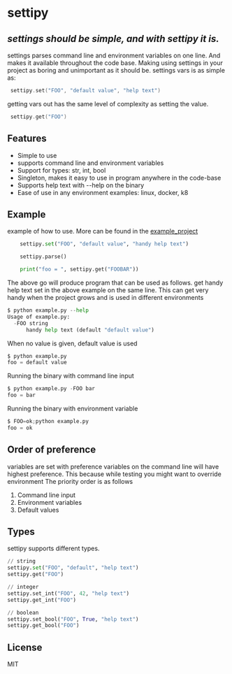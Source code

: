 # settipy
## _settings should be simple, and with settipy it is._

settings parses command line and environment variables on one line.
And makes it available throughout the code base. Making using settings in your project as boring and unimportant as it should be.
settings vars is as simple as:
```go
 settipy.set("FOO", "default value", "help text")
```
getting vars out has the same level of complexity as setting the value.
```go
 settipy.get("FOO")
```


## Features
- Simple to use
- supports command line and environment variables 
- Support for types: str, int, bool
- Singleton, makes it easy to use in program anywhere in the code-base
- Supports help text with --help on the binary
- Ease of use in any environment examples: linux, docker, k8


## Example
example of how to use. More can be found in the [example_project](https://github.com/Attumm/settipy/blob/main/example.py)
```python
    settipy.set("FOO", "default value", "handy help text")

    settipy.parse()

    print("foo = ", settipy.get("FOOBAR"))
```
The above go will produce program that can be used as follows.
get handy help text set in the above example on the same line.
This can get very handy when the project grows and is used in different environments
```python
$ python example.py --help
Usage of example.py:
  -FOO string
      handy help text (default "default value")
```

When no value is given, default value is used
```python
$ python example.py
foo = default value
```

Running the binary with command line input
```python
$ python example.py -FOO bar
foo = bar
```
Running the binary with environment variable
```python
$ FOO=ok;python example.py
foo = ok
```

## Order of preference
variables are set with preference
variables on the command line will have highest preference.
This because while testing you might want to override environment
The priority order is as follows
1. Command line input
2. Environment variables 
3. Default values

## Types
settipy supports different types.
```python
// string
settipy.set("FOO", "default", "help text")
settipy.get("FOO")

// integer
settipy.set_int("FOO", 42, "help text")
settipy.get_int("FOO")

// boolean
settipy.set_bool("FOO", True, "help text")
settipy.get_bool("FOO")
```

## License

MIT


